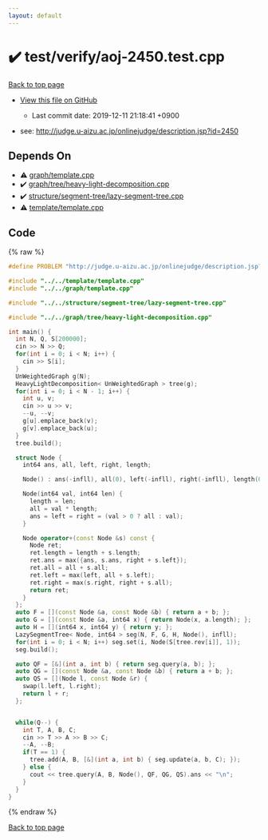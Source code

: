 ```yaml
---
layout: default
---
```


<!-- mathjax config similar to math.stackexchange -->
<script type="text/javascript" async
  src="https://cdnjs.cloudflare.com/ajax/libs/mathjax/2.7.5/MathJax.js?config=TeX-MML-AM_CHTML">
</script>
<script type="text/x-mathjax-config">
  MathJax.Hub.Config({
    TeX: { equationNumbers: { autoNumber: "AMS" }},
    tex2jax: {
      inlineMath: [ ['$','$'] ],
      processEscapes: true
    },
    "HTML-CSS": { matchFontHeight: false },
    displayAlign: "left",
    displayIndent: "2em"
  });
</script>

<script type="text/javascript" src="https://cdnjs.cloudflare.com/ajax/libs/jquery/3.4.1/jquery.min.js"></script>
<script src="https://cdn.jsdelivr.net/npm/jquery-balloon-js@1.1.2/jquery.balloon.min.js" integrity="sha256-ZEYs9VrgAeNuPvs15E39OsyOJaIkXEEt10fzxJ20+2I=" crossorigin="anonymous"></script>
<script type="text/javascript" src="../../../assets/js/copy-button.js"></script>
<link rel="stylesheet" href="../../../assets/css/copy-button.css" />


# :heavy_check_mark: test/verify/aoj-2450.test.cpp
<a href="../../../index.html">Back to top page</a>

* <a href="{{ site.github.repository_url }}/blob/master/test/verify/aoj-2450.test.cpp">View this file on GitHub</a>
    - Last commit date: 2019-12-11 21:18:41 +0900


* see: <a href="http://judge.u-aizu.ac.jp/onlinejudge/description.jsp?id=2450">http://judge.u-aizu.ac.jp/onlinejudge/description.jsp?id=2450</a>


## Depends On
* :warning: <a href="../../../library/graph/template.cpp.html">graph/template.cpp</a>
* :heavy_check_mark: <a href="../../../library/graph/tree/heavy-light-decomposition.cpp.html">graph/tree/heavy-light-decomposition.cpp</a>
* :heavy_check_mark: <a href="../../../library/structure/segment-tree/lazy-segment-tree.cpp.html">structure/segment-tree/lazy-segment-tree.cpp</a>
* :warning: <a href="../../../library/template/template.cpp.html">template/template.cpp</a>


## Code
{% raw %}
```cpp
#define PROBLEM "http://judge.u-aizu.ac.jp/onlinejudge/description.jsp?id=2450"

#include "../../template/template.cpp"
#include "../../graph/template.cpp"

#include "../../structure/segment-tree/lazy-segment-tree.cpp"

#include "../../graph/tree/heavy-light-decomposition.cpp"

int main() {
  int N, Q, S[200000];
  cin >> N >> Q;
  for(int i = 0; i < N; i++) {
    cin >> S[i];
  }
  UnWeightedGraph g(N);
  HeavyLightDecomposition< UnWeightedGraph > tree(g);
  for(int i = 0; i < N - 1; i++) {
    int u, v;
    cin >> u >> v;
    --u, --v;
    g[u].emplace_back(v);
    g[v].emplace_back(u);
  }
  tree.build();

  struct Node {
    int64 ans, all, left, right, length;

    Node() : ans(-infll), all(0), left(-infll), right(-infll), length(0) {}

    Node(int64 val, int64 len) {
      length = len;
      all = val * length;
      ans = left = right = (val > 0 ? all : val);
    }

    Node operator+(const Node &s) const {
      Node ret;
      ret.length = length + s.length;
      ret.ans = max({ans, s.ans, right + s.left});
      ret.all = all + s.all;
      ret.left = max(left, all + s.left);
      ret.right = max(s.right, right + s.all);
      return ret;
    }
  };
  auto F = [](const Node &a, const Node &b) { return a + b; };
  auto G = [](const Node &a, int64 x) { return Node(x, a.length); };
  auto H = [](int64 x, int64 y) { return y; };
  LazySegmentTree< Node, int64 > seg(N, F, G, H, Node(), infll);
  for(int i = 0; i < N; i++) seg.set(i, Node(S[tree.rev[i]], 1));
  seg.build();

  auto QF = [&](int a, int b) { return seg.query(a, b); };
  auto QG = [](const Node &a, const Node &b) { return a + b; };
  auto QS = [](Node l, const Node &r) {
    swap(l.left, l.right);
    return l + r;
  };


  while(Q--) {
    int T, A, B, C;
    cin >> T >> A >> B >> C;
    --A, --B;
    if(T == 1) {
      tree.add(A, B, [&](int a, int b) { seg.update(a, b, C); });
    } else {
      cout << tree.query(A, B, Node(), QF, QG, QS).ans << "\n";
    }
  }
}


```
{% endraw %}

<a href="../../../index.html">Back to top page</a>

